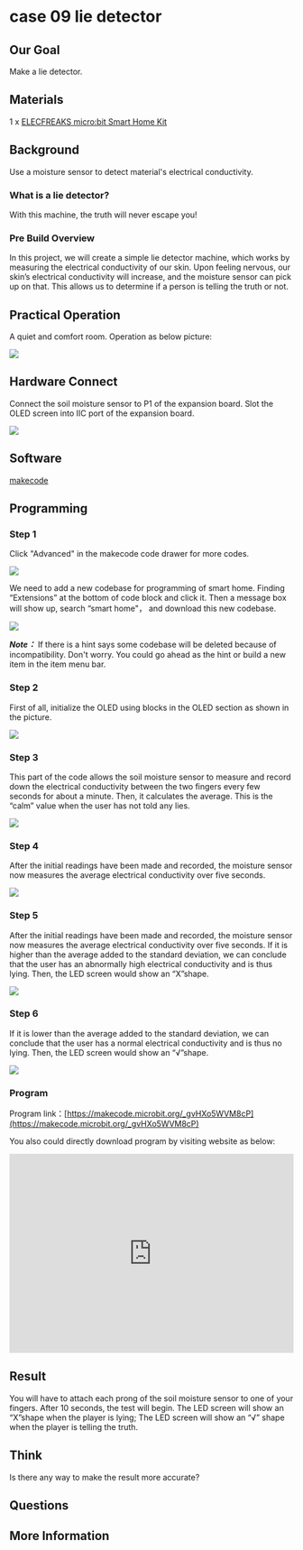 # case 09 lie detector

## Our Goal


 Make a lie detector.

## Materials

1 x [ELECFREAKS micro:bit Smart Home Kit](https://www.elecfreaks.com/micro-bit-smart-home-kit.html)

## Background


 Use a moisture sensor to detect material's electrical conductivity.


### What is a lie detector?

 With this machine, the truth will never escape you!

### Pre Build Overview

 In this project, we will create a simple lie detector machine, which works by measuring the electrical conductivity of our skin. Upon feeling nervous, our skin’s electrical conductivity will increase, and the moisture sensor can pick up on that. This allows us to determine if a person is telling the truth or not.



## Practical Operation


 A quiet and comfort room. Operation as below picture:

![](./images/K242fJs.png)

## Hardware Connect

Connect the soil moisture sensor to P1 of the expansion board.
Slot the OLED screen into IIC port of the expansion board.

![](./images/vb2Z4a0.jpg)

## Software

[makecode](https://makecode.microbit.org/#)
 

## Programming

### Step 1

 Click "Advanced" in the makecode code drawer for more codes.

![](./images/2qCyzQ7.png)

 We need to add a new codebase for programming of smart home. Finding “Extensions” at the bottom of code block and click it. Then a message box will show up, search “smart home"， and download this new codebase.

![](./images/OY706rv.png)

***Note：*** If there is a hint says some codebase will be deleted because of incompatibility. Don't worry. You could go ahead as the hint or build a new item in the item menu bar.

### Step 2

 First of all, initialize the OLED using blocks in the OLED section as shown in the picture.

![](./images/ZRMQZib.png)

### Step 3

 This part of the code allows the soil moisture sensor to measure and record down the electrical conductivity between the two fingers every few seconds for about a minute. Then, it calculates the average. This is the “calm” value when the user has not told any lies.

![](./images/oNEHxlw.png)

### Step 4

 After the initial readings have been made and recorded, the moisture sensor now measures the average electrical conductivity over five seconds. 

![](./images/gre86xg.png)

### Step 5

 After the initial readings have been made and recorded, the moisture sensor now measures the average electrical conductivity over five seconds. If it is higher than the average added to the standard deviation, we can conclude that the user has an abnormally high electrical conductivity and is thus lying. Then, the LED screen would show an “X”shape.

![](./images/dsdFy0A.png)

### Step 6

 If it is lower than the average added to the standard deviation, we can conclude that the user has a normal electrical conductivity and is thus no lying. Then, the LED screen would show an “√”shape.

![](./images/3dkL5m6.png)

### Program

Program link：[https://makecode.microbit.org/_gvHXo5WVM8cP](https://makecode.microbit.org/_gvHXo5WVM8cP)

You also could directly download program by visiting website as below:

<div style="position:relative;height:0;padding-bottom:70%;overflow:hidden;"><iframe style="position:absolute;top:0;left:0;width:100%;height:100%;" src="https://makecode.microbit.org/#pub:_gvHXo5WVM8cP" frameborder="0" sandbox="allow-popups allow-forms allow-scripts allow-same-origin"></iframe></div>  

## Result



 You will have to attach each prong of the soil moisture sensor to one of your fingers. After 10 seconds, the test will begin. The LED screen will show an “X”shape when the player is lying; The LED screen will show an “√” shape when the player is telling the truth.

## Think


 Is there any way to make the result more accurate? 

## Questions



## More Information 


